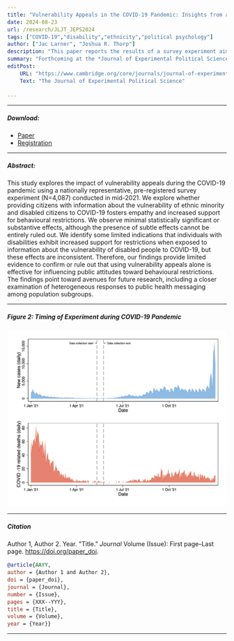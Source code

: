 ```yaml
---
title: "Vulnerability Appeals in the COVID-19 Pandemic: Insights from a National Survey Experiment" 
date: 2024-08-23
url: /research/JLJT_JEPS2024
tags: ["COVID-19","disability","ethnicity","political psychology"]
author: ["Jac Larner", "Joshua R. Thorp"]
description: "This paper reports the results of a survey experiment aimed at increasing compliance with COVID-19 behavioral restrictions by appealing to the health vulnerability of people with disabilities and ethnic minorities" 
summary: "Forthcoming at the *Journal of Experimental Political Science* (JEPS). This paper examines whether appeals to the vulnerability of minority groups were successful in encouraging compliance with COVID-19 behavioral restrictions." 
editPost:
    URL: "https://www.cambridge.org/core/journals/journal-of-experimental-political-science"
    Text: "The Journal of Experimental Political Science"

---
```


----

##### Download:

- [Paper](ACCEPTED_JLJT2024_JEPS_COVID19.pdf)
- [Registration](JLJT_GroupVulnerabilityCOVID19_Preregistration.pdf)

----

##### Abstract:

This study explores the impact of vulnerability appeals during the COVID-19 pandemic using a nationally representative, pre-registered survey experiment (N=4,087) conducted in mid-2021. We explore whether providing citizens with information about the vulnerability of ethnic minority and disabled citizens to COVID-19 fosters empathy and increased support for behavioural restrictions. We observe minimal statistically significant or substantive effects, although the presence of subtle effects cannot be entirely ruled out. We identify some limited indications that individuals with disabilities exhibit increased support for restrictions when exposed to information about the vulnerability of disabled people to COVID-19, but these effects are inconsistent. Therefore, our findings provide limited evidence to confirm or rule out that using vulnerability appeals alone is effective for influencing public attitudes toward behavioural restrictions. The findings point toward avenues for future research, including a closer examination of heterogeneous responses to public health messaging among population subgroups.


----

##### Figure 2:  Timing of Experiment during COVID-19 Pandemic

![](JEPS_Figure2.png)

----

##### Citation

Author 1, Author 2. Year. "Title." *Journal* Volume (Issue): First page–Last page. https://doi.org/paper_doi.

```BibTeX
@article{AAYY,
author = {Author 1 and Author 2},
doi = {paper_doi},
journal = {Journal},
number = {Issue},
pages = {XXX--YYY},
title = {Title},
volume = {Volume},
year = {Year}}
```

---

